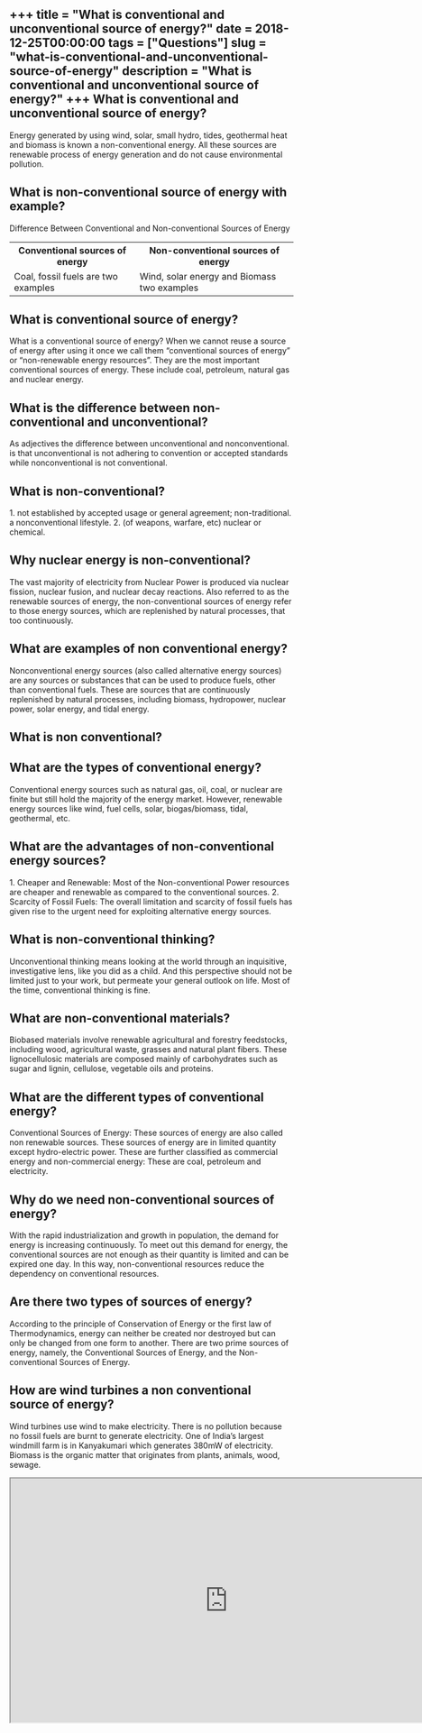 +++
title = "What is conventional and unconventional source of energy?"
date = 2018-12-25T00:00:00
tags = ["Questions"]
slug = "what-is-conventional-and-unconventional-source-of-energy"
description = "What is conventional and unconventional source of energy?"
+++
What is conventional and unconventional source of energy?
---------------------------------------------------------

Energy generated by using wind, solar, small hydro, tides, geothermal heat and biomass is known a non-conventional energy. All these sources are renewable process of energy generation and do not cause environmental pollution.

What is non-conventional source of energy with example?
-------------------------------------------------------

Difference Between Conventional and Non-conventional Sources of Energy

<table><tr><th>Conventional sources of energy</th><th>Non-conventional sources of energy</th></tr><tr><td>Coal, fossil fuels are two examples</td><td>Wind, solar energy and Biomass two examples</td></tr></table>

What is conventional source of energy?
--------------------------------------

What is a conventional source of energy? When we cannot reuse a source of energy after using it once we call them “conventional sources of energy” or “non-renewable energy resources”. They are the most important conventional sources of energy. These include coal, petroleum, natural gas and nuclear energy.

What is the difference between non-conventional and unconventional?
-------------------------------------------------------------------

As adjectives the difference between unconventional and nonconventional. is that unconventional is not adhering to convention or accepted standards while nonconventional is not conventional.

What is non-conventional?
-------------------------

1\. not established by accepted usage or general agreement; non-traditional. a nonconventional lifestyle. 2. (of weapons, warfare, etc) nuclear or chemical.

Why nuclear energy is non-conventional?
---------------------------------------

The vast majority of electricity from Nuclear Power is produced via nuclear fission, nuclear fusion, and nuclear decay reactions. Also referred to as the renewable sources of energy, the non-conventional sources of energy refer to those energy sources, which are replenished by natural processes, that too continuously.

What are examples of non conventional energy?
---------------------------------------------

Nonconventional energy sources (also called alternative energy sources) are any sources or substances that can be used to produce fuels, other than conventional fuels. These are sources that are continuously replenished by natural processes, including biomass, hydropower, nuclear power, solar energy, and tidal energy.

What is non conventional?
-------------------------

What are the types of conventional energy?
------------------------------------------

Conventional energy sources such as natural gas, oil, coal, or nuclear are finite but still hold the majority of the energy market. However, renewable energy sources like wind, fuel cells, solar, biogas/biomass, tidal, geothermal, etc.

What are the advantages of non-conventional energy sources?
-----------------------------------------------------------

1\. Cheaper and Renewable: Most of the Non-conventional Power resources are cheaper and renewable as compared to the conventional sources. 2. Scarcity of Fossil Fuels: The overall limitation and scarcity of fossil fuels has given rise to the urgent need for exploiting alternative energy sources.

What is non-conventional thinking?
----------------------------------

Unconventional thinking means looking at the world through an inquisitive, investigative lens, like you did as a child. And this perspective should not be limited just to your work, but permeate your general outlook on life. Most of the time, conventional thinking is fine.

What are non-conventional materials?
------------------------------------

Biobased materials involve renewable agricultural and forestry feedstocks, including wood, agricultural waste, grasses and natural plant fibers. These lignocellulosic materials are composed mainly of carbohydrates such as sugar and lignin, cellulose, vegetable oils and proteins.

What are the different types of conventional energy?
----------------------------------------------------

Conventional Sources of Energy: These sources of energy are also called non renewable sources. These sources of energy are in limited quantity except hydro-electric power. These are further classified as commercial energy and non-commercial energy: These are coal, petroleum and electricity.

Why do we need non-conventional sources of energy?
--------------------------------------------------

With the rapid industrialization and growth in population, the demand for energy is increasing continuously. To meet out this demand for energy, the conventional sources are not enough as their quantity is limited and can be expired one day. In this way, non-conventional resources reduce the dependency on conventional resources.

Are there two types of sources of energy?
-----------------------------------------

According to the principle of Conservation of Energy or the first law of Thermodynamics, energy can neither be created nor destroyed but can only be changed from one form to another. There are two prime sources of energy, namely, the Conventional Sources of Energy, and the Non-conventional Sources of Energy.

How are wind turbines a non conventional source of energy?
----------------------------------------------------------

Wind turbines use wind to make electricity. There is no pollution because no fossil fuels are burnt to generate electricity. One of India’s largest windmill farm is in Kanyakumari which generates 380mW of electricity. Biomass is the organic matter that originates from plants, animals, wood, sewage.

<iframe allow="accelerometer; autoplay; clipboard-write; encrypted-media; gyroscope; picture-in-picture" allowfullscreen="" class="__youtube_prefs__  epyt-is-override  no-lazyload" data-no-lazy="1" data-origheight="433" data-origwidth="770" data-skipgform_ajax_framebjll="" height="433" id="_ytid_88165" loading="lazy" src="https://www.youtube.com/embed/BW_KXGhagoE?enablejsapi=1&autoplay=0&cc_load_policy=0&cc_lang_pref=&iv_load_policy=1&loop=0&modestbranding=0&rel=1&fs=1&playsinline=0&autohide=2&theme=dark&color=red&controls=1&" title="YouTube player" width="770"></iframe>